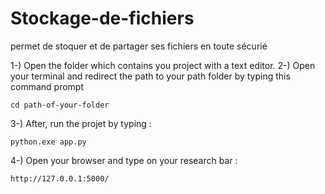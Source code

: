 # Stockage-de-fichiers
 permet de stoquer et de partager ses fichiers en toute sécurié

1-) Open the folder which contains you project with a text editor.
2-) Open your terminal and redirect the path to your path folder by typing this command prompt
	
	cd path-of-your-folder

3-) After, run the projet by typing :

	python.exe app.py

4-) Open your browser and type on your research bar :

	http://127.0.0.1:5000/